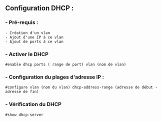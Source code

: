 ## Configuration DHCP :

### - Pré-requis :

    - Création d'un vlan
    - Ajout d'une IP à ce vlan
    - Ajout de ports à ce vlan


### - Activer le DHCP

    #enable dhcp ports ( range de port) vlan (nom de vlan)


### - Configuration du plages d'adresse IP :

    #configure vlan (nom du vlan) dhcp-address-range (adresse de début - adresse de fin)


### - Vérification du DHCP

    #show dhcp-server
